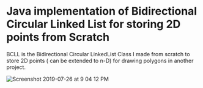 # Java implementation of Bidirectional Circular Linked List for storing 2D points from Scratch
BCLL is the Bidirectional Circular LinkedList Class I made from scratch to store  2D points ( can be extended to n-D) for drawing polygons in another project.

![Screenshot 2019-07-26 at 9 04 12 PM](https://user-images.githubusercontent.com/20128859/61963406-1c62f980-afe9-11e9-80b8-3198f9df18f6.png)
